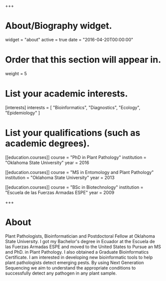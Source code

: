 +++
# About/Biography widget.
widget = "about"
active = true
date = "2016-04-20T00:00:00"

# Order that this section will appear in.
weight = 5

# List your academic interests.
[interests]
  interests = [
    "Bioinformatics",
    "Diagnostics",
    "Ecology",
	"Epidemiology"
  ]

# List your qualifications (such as academic degrees).
[[education.courses]]
  course = "PhD in Plant Pathology"
  institution = "Oklahoma State University"
  year = 2016

[[education.courses]]
  course = "MS in Entomology and Plant Pathology"
  institution = "Oklahoma State University"
  year = 2013

[[education.courses]]
  course = "BSc in Biotechnology"
  institution = "Escuela de las Fuerzas Armadas ESPE"
  year = 2009
 
+++

# About
Plant Pathologists, Bioinformatician and Postdoctoral Fellow at Oklahoma State University. I got my Bachelor's degree in Ecuador at the Escuela de las Fuerzas Armadas ESPE and 
moved to the United States to Pursue an MS and PhD. in Plant Pathology. I also obtained a Graduate Bioinformatics Certificate. I am interested in developing new bioinformatic tools 
to help plant pathologists detect emerging pests. By using Next Generation Sequencing we aim to understand the appropriate conditions to successfully detect any pathogen in any plant sample.

